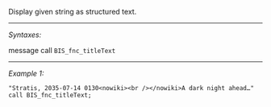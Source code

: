 Display given string as structured text.


---
*Syntaxes:*

message call `BIS_fnc_titleText`

---
*Example 1:*

```sqf
"Stratis, 2035-07-14 0130<nowiki><br /></nowiki>A dark night ahead…" call BIS_fnc_titleText;
```